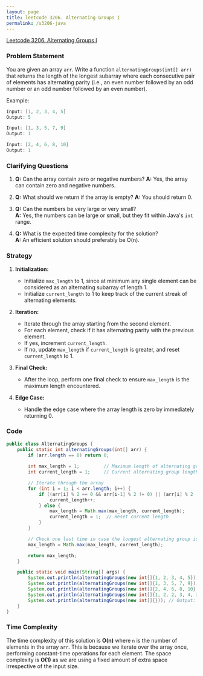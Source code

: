 ```yaml
---
layout: page
title: leetcode 3206. Alternating Groups I
permalink: /s3206-java
---
```

[Leetcode 3206. Alternating Groups I](https://algoadvance.github.io/algoadvance/l3206)
### Problem Statement

You are given an array `arr`. Write a function `alternatingGroups(int[] arr)` that returns the length of the longest subarray where each consecutive pair of elements has alternating parity (i.e., an even number followed by an odd number or an odd number followed by an even number).

Example:
```java
Input: [1, 2, 3, 4, 5]
Output: 5

Input: [1, 3, 5, 7, 9]
Output: 1

Input: [2, 4, 6, 8, 10]
Output: 1
```

### Clarifying Questions

1. **Q:** Can the array contain zero or negative numbers?
   **A:** Yes, the array can contain zero and negative numbers.

2. **Q:** What should we return if the array is empty?
   **A:** You should return 0.

3. **Q:** Can the numbers be very large or very small?  
   **A:** Yes, the numbers can be large or small, but they fit within Java's `int` range.

4. **Q:** What is the expected time complexity for the solution?  
   **A:** An efficient solution should preferably be O(n).

### Strategy

1. **Initialization:** 
   - Initialize `max_length` to 1, since at minimum any single element can be considered as an alternating subarray of length 1.
   - Initialize `current_length` to 1 to keep track of the current streak of alternating elements.

2. **Iteration:** 
   - Iterate through the array starting from the second element.
   - For each element, check if it has alternating parity with the previous element.
   - If yes, increment `current_length`.
   - If no, update `max_length` if `current_length` is greater, and reset `current_length` to 1.

3. **Final Check:**
   - After the loop, perform one final check to ensure `max_length` is the maximum length encountered.

4. **Edge Case:**
   - Handle the edge case where the array length is zero by immediately returning 0.

### Code

```java
public class AlternatingGroups {
    public static int alternatingGroups(int[] arr) {
        if (arr.length == 0) return 0;
        
        int max_length = 1;         // Maximum length of alternating group found
        int current_length = 1;     // Current alternating group length

        // Iterate through the array
        for (int i = 1; i < arr.length; i++) {
            if ((arr[i] % 2 == 0 && arr[i-1] % 2 != 0) || (arr[i] % 2 != 0 && arr[i-1] % 2 == 0)) {
                current_length++;
            } else {
                max_length = Math.max(max_length, current_length);
                current_length = 1;  // Reset current length
            }
        }

        // Check one last time in case the longest alternating group is at the end of the array
        max_length = Math.max(max_length, current_length);

        return max_length;
    }

    public static void main(String[] args) {
        System.out.println(alternatingGroups(new int[]{1, 2, 3, 4, 5})); // Output: 5
        System.out.println(alternatingGroups(new int[]{1, 3, 5, 7, 9})); // Output: 1
        System.out.println(alternatingGroups(new int[]{2, 4, 6, 8, 10})); // Output: 1
        System.out.println(alternatingGroups(new int[]{1, 2, 2, 3, 4, 3})); // Output: 4
        System.out.println(alternatingGroups(new int[]{})); // Output: 0
    }
}
```

### Time Complexity

The time complexity of this solution is **O(n)** where `n` is the number of elements in the array `arr`. This is because we iterate over the array once, performing constant-time operations for each element. The space complexity is **O(1)** as we are using a fixed amount of extra space irrespective of the input size.